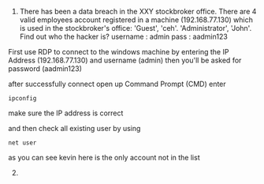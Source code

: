 1. There has been a data breach in the XXY stockbroker office. There are 4 valid employees account registered in a machine (192.168.77.130) which is used in the stockbroker's office: 'Guest', 'ceh'. 'Administrator', 'John'. Find out who the hacker is? 
username : admin
pass : aadmin123

First use RDP to connect to the windows machine by entering the IP Address (192.168.77.130) and username (admin) then you'll be asked for password (aadmin123)

after successfully connect open up Command Prompt (CMD) enter 
```
ipconfig 
```
make sure the IP address is correct 

and then check all existing user by using 
```
net user
```

as you can see kevin here is the only account not in the list 

2. 